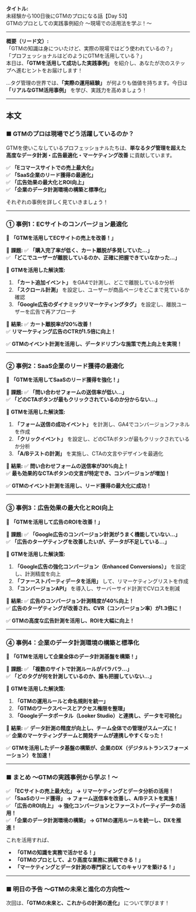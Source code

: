 **タイトル:**  
未経験から100日後にGTMのプロになる話【Day 53】  
GTMのプロとしての実践事例紹介 〜現場での活用法を学ぶ！〜

---

**概要（リード文）:**  
「GTMの知識は身についたけど、実際の現場ではどう使われているの？」  
「プロフェッショナルはどのようにGTMを活用している？」  
本日は、**「GTMを活用して成功した実践事例」** を紹介し、あなたが次のステップへ進むヒントをお届けします！

…タグ管理の世界では、**「実際の運用経験」** が何よりも価値を持ちます。今日は **「リアルなGTM活用事例」** を学び、実践力を高めましょう！

---

## **本文**

### ■ GTMのプロは現場でどう活躍しているのか？

GTMを使いこなしているプロフェッショナルたちは、**単なるタグ管理を超えた高度なデータ計測・広告最適化・マーケティング改善** に貢献しています。

✅ **「Eコマースサイトでの売上最大化」**  
✅ **「SaaS企業のリード獲得の最適化」**  
✅ **「広告効果の最大化とROI向上」**  
✅ **「企業のデータ計測環境の構築と標準化」**  

それぞれの事例を詳しく見ていきましょう！

---

### **① 事例1：ECサイトのコンバージョン最適化**

🔹 **「GTMを活用してECサイトの売上を改善！」**

📌 **課題:**
✅ **「購入完了率が低く、カート離脱が多発していた…」**  
✅ **「どこでユーザーが離脱しているのか、正確に把握できていなかった…」**  

📌 **GTMを活用した解決策:**
1. **「カート追加イベント」** をGA4で計測し、どこで離脱しているか分析
2. **「スクロール計測」** を設定し、ユーザーが商品ページをどこまで見ているか確認
3. **「Google広告のダイナミックリマーケティングタグ」** を設定し、離脱ユーザーを広告で再アプローチ

📌 **結果:**
✅ **カート離脱率が20%改善！**  
✅ **リマーケティング広告のCTRが1.5倍に向上！**  

✅ **GTMのイベント計測を活用し、データドリブンな施策で売上向上を実現！**

---

### **② 事例2：SaaS企業のリード獲得の最適化**

🔹 **「GTMを活用してSaaSのリード獲得を強化！」**

📌 **課題:**
✅ **「問い合わせフォームの送信率が低い…」**  
✅ **「どのCTAボタンが最もクリックされているのか分からない…」**  

📌 **GTMを活用した解決策:**
1. **「フォーム送信の成功イベント」** を計測し、GA4でコンバージョンファネルを作成
2. **「クリックイベント」** を設定し、どのCTAボタンが最もクリックされているか分析
3. **「A/Bテストの計測」** を実施し、CTAの文言やデザインを最適化

📌 **結果:**
✅ **問い合わせフォームの送信率が30%向上！**  
✅ **最も効果的なCTAボタンの文言が特定でき、コンバージョンが増加！**  

✅ **GTMのイベント計測を活用し、リード獲得の最大化に成功！**

---

### **③ 事例3：広告効果の最大化とROI向上**

🔹 **「GTMを活用して広告のROIを改善！」**

📌 **課題:**
✅ **「Google広告のコンバージョン計測がうまく機能していない…」**  
✅ **「広告のターゲティングを改善したいが、データが不足している…」**  

📌 **GTMを活用した解決策:**
1. **「Google広告の強化コンバージョン（Enhanced Conversions）」** を設定し、計測精度を向上
2. **「ファーストパーティデータを活用」** して、リマーケティングリストを作成
3. **「コンバージョンAPI」** を導入し、サーバーサイド計測でCVロスを削減

📌 **結果:**
✅ **広告のコンバージョン計測精度が40%向上！**  
✅ **広告のターゲティングが改善され、CVR（コンバージョン率）が1.3倍に！**  

✅ **GTMの高度な広告計測を活用し、ROIを大幅に向上！**

---

### **④ 事例4：企業のデータ計測環境の構築と標準化**

🔹 **「GTMを活用して企業全体のデータ計測基盤を構築！」**

📌 **課題:**
✅ **「複数のサイトで計測ルールがバラバラ…」**  
✅ **「どのタグが何を計測しているのか、誰も把握していない…」**  

📌 **GTMを活用した解決策:**
1. **「GTMの運用ルールと命名規則を統一」**
2. **「GTMのワークスペースとアクセス権限を整理」**
3. **「Googleデータポータル（Looker Studio）と連携し、データを可視化」**

📌 **結果:**
✅ **データ計測の精度が向上し、チーム全体での管理がスムーズに！**  
✅ **企業のマーケティングチームと開発チームが連携しやすくなった！**  

✅ **GTMを活用したデータ基盤の構築が、企業のDX（デジタルトランスフォーメーション）を加速！**

---

### **■ まとめ 〜GTMの実践事例から学ぶ！〜**

✅ **「ECサイトの売上最大化」 → リマーケティングとデータ分析の活用！**  
✅ **「SaaSのリード獲得」 → フォーム送信率を改善し、A/Bテストを実施！**  
✅ **「広告のROI向上」 → 強化コンバージョンとファーストパーティデータの活用！**  
✅ **「企業のデータ計測環境の構築」 → GTMの運用ルールを統一し、DXを推進！**  

これを活用すれば、
- **「GTMの知識を実務で活かせる！」**
- **「GTMのプロとして、より高度な業務に挑戦できる！」**
- **「マーケティングとデータ計測の専門家としてのキャリアを築ける！」**

---

### **■ 明日の予告 〜GTMの未来と進化の方向性〜**

次回は、**「GTMの未来と、これからの計測の進化」** について学びます！

